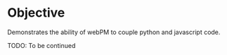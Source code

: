 # Objective

Demonstrates the ability of webPM to couple python and javascript code.

<!--
A custom installer allows to install python modules and run them using  <a href="https://pyodide.org/en/stable/">Pyodide</a>.
The package 'numpy' use C++ code, such that Javascript, Python & C++ are running hand to hand here.
-->

TODO: To be continued
